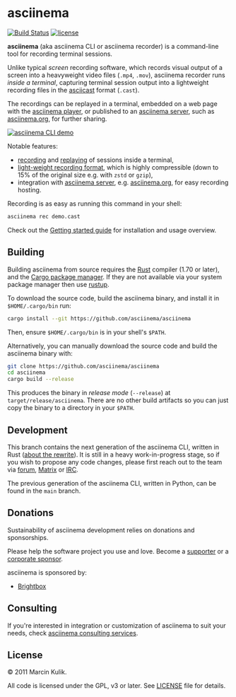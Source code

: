 # asciinema

[![Build Status](https://github.com/asciinema/asciinema/actions/workflows/ci.yml/badge.svg)](https://github.com/asciinema/asciinema/actions/workflows/asciinema.yml)
[![license](http://img.shields.io/badge/license-GNU-blue.svg)](https://raw.githubusercontent.com/asciinema/asciinema/master/LICENSE)

__asciinema__ (aka asciinema CLI or asciinema recorder) is a command-line tool
for recording terminal sessions.

Unlike typical _screen_ recording software, which records visual output of a
screen into a heavyweight video files (`.mp4`, `.mov`), asciinema recorder runs
_inside a terminal_, capturing terminal session output into a lightweight
recording files in the
[asciicast](https://docs.asciinema.org/manual/asciicast/v2/) format (`.cast`).

The recordings can be replayed in a terminal, embedded on a web page with the
[asciinema player](https://docs.asciinema.org/manual/player/), or published to
an [asciinema server](https://docs.asciinema.org/manual/server/), such as
[asciinema.org](https://asciinema.org), for further sharing.

[![asciinema CLI
demo](https://asciinema.org/a/85R4jTtjKVRIYXTcKCNq0vzYH.svg)](https://asciinema.org/a/85R4jTtjKVRIYXTcKCNq0vzYH?autoplay=1)

Notable features:

* [recording](https://docs.asciinema.org/manual/cli/usage/#asciinema-rec-filename)
  and
  [replaying](https://docs.asciinema.org/manual/cli/usage/#asciinema-play-filename)
  of sessions inside a terminal,
* [light-weight recording
  format](https://docs.asciinema.org/manual/asciicast/v2/), which is highly
  compressible (down to 15% of the original size e.g. with `zstd` or `gzip`),
* integration with [asciinema
  server](https://docs.asciinema.org/manual/server/), e.g.
  [asciinema.org](https://asciinema.org), for easy recording hosting.

Recording is as easy as running this command in your shell:

```sh
asciinema rec demo.cast
```

Check out the [Getting started
guide](https://docs.asciinema.org/getting-started/) for installation and usage
overview.

## Building

Building asciinema from source requires the [Rust](https://www.rust-lang.org/)
compiler (1.70 or later), and the [Cargo package
manager](https://doc.rust-lang.org/cargo/). If they are not available via your
system package manager then use [rustup](https://rustup.rs/).

To download the source code, build the asciinema binary, and install it in
`$HOME/.cargo/bin` run:

```sh
cargo install --git https://github.com/asciinema/asciinema
```

Then, ensure `$HOME/.cargo/bin` is in your shell's `$PATH`.

Alternatively, you can manually download the source code and build the asciinema
binary with:

```sh
git clone https://github.com/asciinema/asciinema
cd asciinema
cargo build --release
```

This produces the binary in _release mode_ (`--release`) at
`target/release/asciinema`. There are no other build artifacts so you can just
copy the binary to a directory in your `$PATH`.

## Development

This branch contains the next generation of the asciinema CLI, written in Rust
([about the
rewrite](https://discourse.asciinema.org/t/rust-rewrite-of-the-asciinema-cli/777)).
It is still in a heavy work-in-progress stage, so if you wish to propose any
code changes, please first reach out to the team via
[forum](https://discourse.asciinema.org/),
[Matrix](https://matrix.to/#/#asciinema:matrix.org) or
[IRC](https://web.libera.chat/#asciinema).

The previous generation of the asciinema CLI, written in Python, can be found in
the `main` branch.

## Donations

Sustainability of asciinema development relies on donations and sponsorships.

Please help the software project you use and love. Become a
[supporter](https://docs.asciinema.org/donations/#individuals) or a [corporate
sponsor](https://docs.asciinema.org/donations/#corporate-sponsorship).

asciinema is sponsored by:

- [Brightbox](https://www.brightbox.com/)

## Consulting

If you're interested in integration or customization of asciinema to suit your
needs, check [asciinema consulting
services](https://docs.asciinema.org/consulting/).

## License

© 2011 Marcin Kulik.

All code is licensed under the GPL, v3 or later. See [LICENSE](./LICENSE) file
for details.
